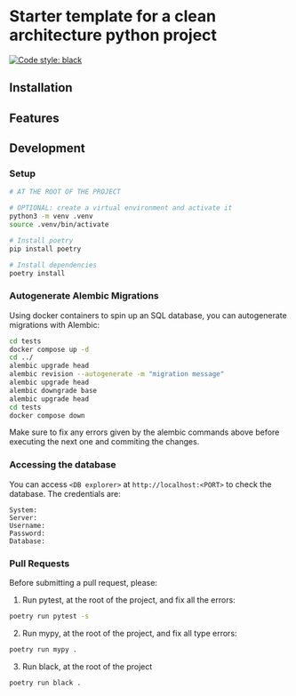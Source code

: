# Starter template for a clean architecture python project

[![Code style: black](https://img.shields.io/badge/code%20style-black-000000.svg)](https://github.com/psf/black)


## Installation


## Features


## Development

### Setup

```bash
# AT THE ROOT OF THE PROJECT

# OPTIONAL: create a virtual environment and activate it
python3 -m venv .venv
source .venv/bin/activate

# Install poetry
pip install poetry

# Install dependencies
poetry install
```

### Autogenerate Alembic Migrations

Using docker containers to spin up an SQL database, you can autogenerate migrations with Alembic:

```bash
cd tests
docker compose up -d
cd ../
alembic upgrade head
alembic revision --autogenerate -m "migration message"
alembic upgrade head
alembic downgrade base
alembic upgrade head
cd tests
docker compose down
```

Make sure to fix any errors given by the alembic commands above before executing the next one and commiting the changes.


### Accessing the database

You can access `<DB explorer>` at `http://localhost:<PORT>` to check the database. The credentials are:
```
System:
Server:
Username:
Password:
Database:
```

### Pull Requests

Before submitting a pull request, please:

1. Run pytest, at the root of the project, and fix all the errors:
```bash
poetry run pytest -s
```

2. Run mypy, at the root of the project, and fix all type errors:
```bash
poetry run mypy .
```

3. Run black, at the root of the project
```bash
poetry run black .
```



